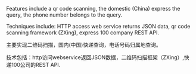 

Features include a qr code scanning, the domestic (China) express the query, the phone number belongs to the query.

Techniques include: HTTP access web service returns JSON data, qr code scanning framework (ZXing), express 100 company REST API.


主要实现二维码扫描，国内(中国)快递查询，电话号码归属地查询。

技术包括：http访问webservice返回JSON数据，二维码扫描框架（ZXing）,快递100公司的REST API.
